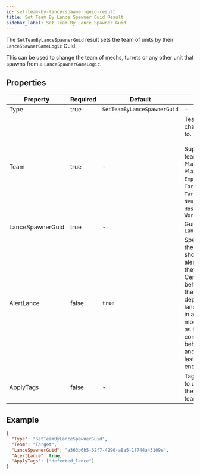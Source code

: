 ```yaml
---
id: set-team-by-lance-spawner-guid-result
title: Set Team By Lance Spawner Guid Result
sidebar_label: Set Team By Lance Spawner Guid
---
```


The `SetTeamByLanceSpawnerGuid` result sets the team of units by their `LanceSpawnerGameLogic` Guid.

This can be used to change the team of mechs, turrets or any other unit that spawns from a `LanceSpawnerGameLogic`.

## Properties

| Property         | Required | Default                     | Details                                                                                                                                                                                          |
| ---------------- | -------- | --------------------------- | ------------------------------------------------------------------------------------------------------------------------------------------------------------------------------------------------ |
| Type             | true     | `SetTeamByLanceSpawnerGuid` | -                                                                                                                                                                                                |
| Team             | true     | -                           | Team to change units to.<br /><br />Supported teams are: `Player1`, `Player2`, `Employer`, `Target`, `TargetAlly`, `NeutralToAll`, `HostileToAll`, `World`                                       |
| LanceSpawnerGuid | true     | -                           | Guid of the `LanceSpawner`                                                                                                                                                                       |
| AlertLance       | false    | `true`                      | Specifies if the lance should be on alert after they spawn. Certain behaviours in the AI depend on a lance being in alert mode, such as the main combat behaviours and hunting last seen enemies |
| ApplyTags        | false    | -                           | Tags to add to units wen they change team                                                                                                                                                        |

## Example

```json
{
  "Type": "SetTeamByLanceSpawnerGuid",
  "Team": "Target",
  "LanceSpawnerGuid": "a363b6b5-62f7-4290-a8a5-1f744a43109e",
  "AlertLance": true,
  "ApplyTags": ["defected_lance"]
}
```
